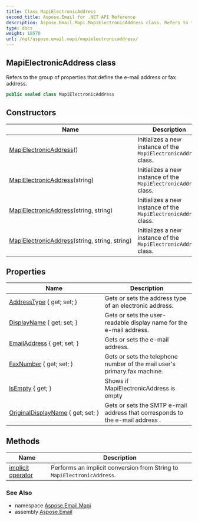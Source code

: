 ```yaml
---
title: Class MapiElectronicAddress
second_title: Aspose.Email for .NET API Reference
description: Aspose.Email.Mapi.MapiElectronicAddress class. Refers to the group of properties that define the email address or fax address
type: docs
weight: 18570
url: /net/aspose.email.mapi/mapielectronicaddress/
---
```

## MapiElectronicAddress class

Refers to the group of properties that define the e-mail address or fax address.

```csharp
public sealed class MapiElectronicAddress
```

## Constructors

| Name | Description |
| --- | --- |
| [MapiElectronicAddress](mapielectronicaddress/#constructor)() | Initializes a new instance of the `MapiElectronicAddress` class. |
| [MapiElectronicAddress](mapielectronicaddress/#constructor_1)(string) | Initializes a new instance of the `MapiElectronicAddress` class. |
| [MapiElectronicAddress](mapielectronicaddress/#constructor_2)(string, string) | Initializes a new instance of the `MapiElectronicAddress` class. |
| [MapiElectronicAddress](mapielectronicaddress/#constructor_3)(string, string, string) | Initializes a new instance of the `MapiElectronicAddress` class. |

## Properties

| Name | Description |
| --- | --- |
| [AddressType](../../aspose.email.mapi/mapielectronicaddress/addresstype/) { get; set; } | Gets or sets the address type of an electronic address. |
| [DisplayName](../../aspose.email.mapi/mapielectronicaddress/displayname/) { get; set; } | Gets or sets the user-readable display name for the e-mail address. |
| [EmailAddress](../../aspose.email.mapi/mapielectronicaddress/emailaddress/) { get; set; } | Gets or sets the e-mail address. |
| [FaxNumber](../../aspose.email.mapi/mapielectronicaddress/faxnumber/) { get; set; } | Gets or sets the telephone number of the mail user's primary fax machine. |
| [IsEmpty](../../aspose.email.mapi/mapielectronicaddress/isempty/) { get; } | Shows if MapiElectronicAddress is empty |
| [OriginalDisplayName](../../aspose.email.mapi/mapielectronicaddress/originaldisplayname/) { get; set; } | Gets or sets the SMTP e-mail address that corresponds to the e-mail address . |

## Methods

| Name | Description |
| --- | --- |
| [implicit operator](../../aspose.email.mapi/mapielectronicaddress/op_implicit/) | Performs an implicit conversion from String to `MapiElectronicAddress`. |

### See Also

* namespace [Aspose.Email.Mapi](../../aspose.email.mapi/)
* assembly [Aspose.Email](../../)


